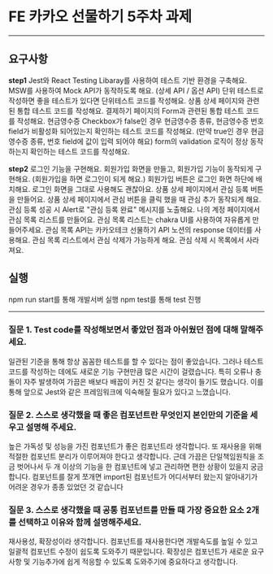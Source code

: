 # FE 카카오 선물하기 5주차 과제
---
## 요구사항
__step1__
Jest와 React Testing Libaray를 사용하여 테스트 기반 환경을 구축해요.
MSW를 사용하여 Mock API가 동작하도록 해요. (상세 API / 옵션 API)
단위 테스트로 작성하면 좋을 테스트가 있다면 단위테스트 코드를 작성해요.
상품 상세 페이지와 관련된 통합 테스트 코드를 작성해요.
결제하기 페이지의 Form과 관련된 통합 테스트 코드를 작성해요.
현금영수증 Checkbox가 false인 경우 현금영수증 종류, 현금영수증 번호 field가 비활성화 되어있는지 확인하는 테스트 코드를 작성해요. (만약 true인 경우 현금영수증 종류, 번호 field에 값이 입력 되어야 해요)
form의 validation 로직이 정상 동작하는지 확인하는 테스트 코드를 작성해요.

__step2__
로그인 기능을 구현해요.
회원가입 화면을 만들고, 회원가입 기능이 동작되게 구현해요. (회원가입을 하면 로그인이 되게 해요.)
회원가입 버튼은 로그인 화면 하단에 배치해요. 로그인 화면을 그대로 사용해도 괜찮아요.
상품 상세 페이지에서 관심 등록 버튼을 만들어요.
상품 상세 페이지에서 관심 버튼을 클릭 했을 때 관심 추가 동작되게 해요.
관심 등록 성공 시 Alert로 "관심 등록 완료" 메시지를 노출해요.
나의 계정 페이지에서 관심 목록 리스트를 만들어요.
관심 목록 리스트는 chakra UI를 사용하여 자유롭게 만들어주세요.
관심 목록 API는 카카오테크 선물하기 API 노션의 response 데이터를 사용해요.
관심 목록 리스트에서 관심 삭제가 가능하게 해요.
관심 삭제 시 목록에서 사라져요.

## 실행
npm run start를 통해 개발서버 실행
npm test를 통해 test 진행

---

### 질문 1. Test code를 작성해보면서 좋았던 점과 아쉬웠던 점에 대해 말해주세요.
일관된 기준을 통해 항상 꼼꼼한 테스트를 할 수 있다는 점이 좋았습니다. 그러나 테스트 코드를 작성하는 데에도 새로운 기능 구현만큼 많은 시간이 걸렸습니다. 특히 오류나 충돌이 자주 발생하여 가끔은 배보다 배꼽이 커진 것 같다는 생각이 들기도 했습니다. 이를 통해 앞으로 Jest와 같은 프레임워크에 익숙해질 필요가 있다고 느꼈습니다.

### 질문 2. 스스로 생각했을 때 좋은 컴포넌트란 무엇인지 본인만의 기준을 세우고 설명해 주세요.
높은 가독성 및 성능을 가진 컴포넌트가 좋은 컴포넌트라 생각합니다. 또 재사용을 위해 적절한 컴포넌트 분리가 이루어져야 한다고 생각합니다. 근데 가끔은 단일책임원칙을 조금 벗어나서 두 개 이상의 기능을 한 컴포넌트에 넣고 관리하면 편한 상황이 있을지 궁금합니다. 컴포넌트를 잘게 쪼개면 import된 컴포넌트가 어디서부터 왔는지 알아내기가 어려운 경우가 종종 있었던 것 같습니다

### 질문 3. 스스로 생각했을 때 공통 컴포넌트를 만들 때 가장 중요한 요소 2개를 선택하고 이유와 함께 설명해주세요.
재사용성, 확장성이라 생각합니다. 컴포넌트를 재사용한다면 개발속도를 높일 수 있고 일괄적 컴포넌트 수정이 쉽도록 도와주기 때문입니다. 확장성은 컴포넌트가 새로운 요구사항 및 기능추가에 쉽게 적응할 수 있도록 도와주기에 중요하다고 생각합니다.

